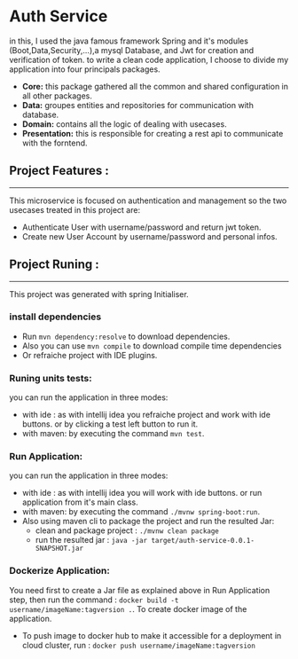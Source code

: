 # Auth Service 

in this, I used the java famous framework Spring and it's modules (Boot,Data,Security,...),a mysql 
Database, and Jwt for creation and verification of token.
to write a clean code application, I choose to divide my application into four principals packages.
- **Core:** this package gathered all the common and shared configuration in all other packages.
- **Data:** groupes entities and repositories for communication with database.
- **Domain:** contains all the logic of dealing with usecases.
- **Presentation:** this is responsible for creating a rest api to communicate with the forntend.

## Project Features : 
--- 
This microservice is focused on authentication and management so the two usecases treated in this project are:
- Authenticate User with username/password and return jwt token.
- Create new User Account by username/password and personal infos.

## Project Runing :
---
This project was generated with spring Initialiser.

### install dependencies 
- Run `mvn dependency:resolve` to download dependencies.
- Also you can use `mvn compile` to download compile time dependencies 
- Or refraiche project with IDE plugins.
### Runing units tests:
you can run the application in three modes:
 - with ide : as with intellij idea you refraiche project and work with ide buttons. or by clicking a test left button to run it.
 - with maven: by executing the command `mvn test`.
### Run Application:
you can run the application in three modes:
 - with ide : as with intellij idea you will work with ide buttons. or run application from it's main class.
 - with maven: by executing the command `./mvnw spring-boot:run`.
 - Also using maven cli to package the project and run the resulted Jar:
   - clean and package project : `./mvnw clean package`
   - run the resulted jar : `java -jar target/auth-service-0.0.1-SNAPSHOT.jar`
  
### Dockerize Application:
You need first to create a Jar file as explained above in Run Application step, then run the command :
```docker build -t username/imageName:tagversion .```. To create docker image of the application.
- To push image to docker hub to make it accessible for a deployment in cloud cluster, run : ```docker push username/imageName:tagversion```
